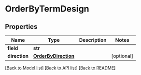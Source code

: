 # OrderByTermDesign


## Properties
Name | Type | Description | Notes
------------ | ------------- | ------------- | -------------
**field** | **str** |  | 
**direction** | [**OrderByDirection**](OrderByDirection.md) |  | [optional] 

[[Back to Model list]](../README.md#documentation-for-models) [[Back to API list]](../README.md#documentation-for-api-endpoints) [[Back to README]](../README.md)



